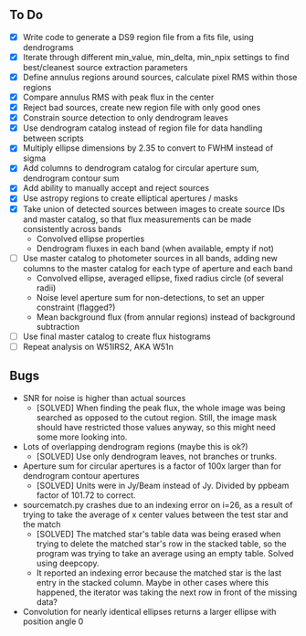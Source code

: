 ## To Do
 - [X] Write code to generate a DS9 region file from a fits file, using dendrograms
 - [X] Iterate through different min_value, min_delta, min_npix settings to find best/cleanest source extraction parameters
 - [X] Define annulus regions around sources, calculate pixel RMS within those regions
 - [X] Compare annulus RMS with peak flux in the center
 - [X] Reject bad sources, create new region file with only good ones
 - [X] Constrain source detection to only dendrogram leaves
 - [X] Use dendrogram catalog instead of region file for data handling between scripts
 - [X] Multiply ellipse dimensions by 2.35 to convert to FWHM instead of sigma
 - [X] Add columns to dendrogram catalog for circular aperture sum, dendrogram contour sum
 - [X] Add ability to manually accept and reject sources
 - [X] Use astropy regions to create elliptical apertures / masks
 - [X] Take union of detected sources between images to create source IDs and master catalog, so that flux measurements can be made consistently across bands
    - Convolved ellipse properties
    - Dendrogram fluxes in each band (when available, empty if not)
 - [ ] Use master catalog to photometer sources in all bands, adding new columns to the master catalog for each type of aperture and each band
    - Convolved ellipse, averaged ellipse, fixed radius circle (of several radii)
    - Noise level aperture sum for non-detections, to set an upper constraint (flagged?)
    - Mean background flux (from annular regions) instead of background subtraction
 - [ ] Use final master catalog to create flux histograms
 - [ ] Repeat analysis on W51IRS2, AKA W51n

## Bugs
 - SNR for noise is higher than actual sources
     - [SOLVED] When finding the peak flux, the whole image was being searched as opposed to the cutout region. Still, the image mask should have restricted those values anyway, so this might need some more looking into.
 - Lots of overlapping dendrogram regions (maybe this is ok?)
     - [SOLVED] Use only dendrogram leaves, not branches or trunks.
 - Aperture sum for circular apertures is a factor of 100x larger than for dendrogram contour apertures
     - [SOLVED] Units were in Jy/Beam instead of Jy. Divided by ppbeam factor of 101.72 to correct.
 - sourcematch.py crashes due to an indexing error on i=26, as a result of trying to take the average of x center values between the test star and the match
    - [SOLVED] The matched star's table data was being erased when trying to delete the matched star's row in the stacked table, so the program was trying to take an average using an empty table. Solved using deepcopy.
    - It reported an indexing error because the matched star is the last entry in the stacked column. Maybe in other cases where this happened, the iterator was taking the next row in front of the missing data?
- Convolution for nearly identical ellipses returns a larger ellipse with position angle 0
